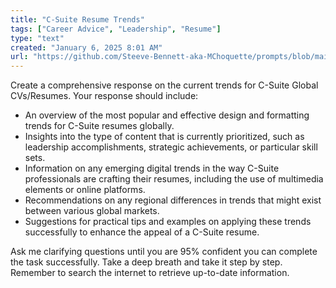 ```yaml
---
title: "C-Suite Resume Trends"
tags: ["Career Advice", "Leadership", "Resume"]
type: "text"
created: "January 6, 2025 8:01 AM"
url: "https://github.com/Steeve-Bennett-aka-MChoquette/prompts/blob/main/c-suite_resume_trends.md"
---
```


Create a comprehensive response on the current trends for C-Suite Global CVs/Resumes. Your response should include:

- An overview of the most popular and effective design and formatting trends for C-Suite resumes globally.
- Insights into the type of content that is currently prioritized, such as leadership accomplishments, strategic achievements, or particular skill sets.
- Information on any emerging digital trends in the way C-Suite professionals are crafting their resumes, including the use of multimedia elements or online platforms.
- Recommendations on any regional differences in trends that might exist between various global markets.
- Suggestions for practical tips and examples on applying these trends successfully to enhance the appeal of a C-Suite resume.

Ask me clarifying questions until you are 95% confident you can complete the task successfully. Take a deep breath and take it step by step. Remember to search the internet to retrieve up-to-date information.